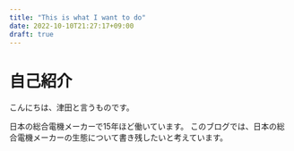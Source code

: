 ```yaml
---
title: "This is what I want to do"
date: 2022-10-10T21:27:17+09:00
draft: true
---
```


# 自己紹介


こんにちは、津田と言うものです。


日本の総合電機メーカーで15年ほど働いています。
このブログでは、日本の総合電機メーカーの生態について書き残したいと考えています。




